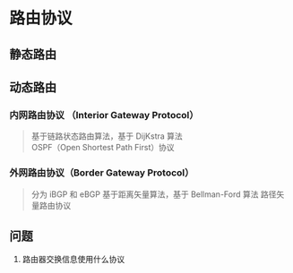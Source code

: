 # 路由协议

## 静态路由

## 动态路由

### 内网路由协议 （Interior Gateway Protocol）
> 基于链路状态路由算法，基于 DijKstra 算法  
> OSPF（Open Shortest Path First）协议


### 外网路由协议（Border Gateway Protocol）
> 分为 iBGP 和 eBGP
> 基于距离矢量算法，基于 Bellman-Ford 算法
> 路径矢量路由协议

## 问题
1. 路由器交换信息使用什么协议